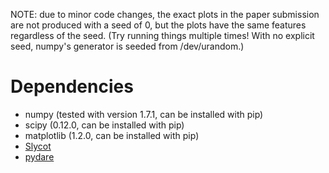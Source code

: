 NOTE: due to minor code changes, the exact plots in the paper submission are
not produced with a seed of 0, but the plots have the same features regardless
of the seed. (Try running things multiple times! With no explicit seed, numpy's
generator is seeded from /dev/urandom.)

# Dependencies #

* numpy (tested with version 1.7.1, can be installed with pip)
* scipy (0.12.0, can be installed with pip)
* matplotlib (1.2.0, can be installed with pip)
* [Slycot](https://github.com/avventi/Slycot)
* [pydare](https://code.google.com/p/pydare/)

